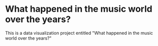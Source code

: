 # What happened in the music world over the years?
This is a data visualization project entitled "What happened in the music world over the years?"
